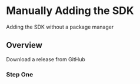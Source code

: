 # Manually Adding the SDK

Adding the SDK without a package manager

## Overview

Download a release from GitHub

### Step One

